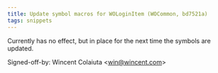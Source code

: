 ```yaml
---
title: Update symbol macros for WOLoginItem (WOCommon, bd7521a)
tags: snippets
---
```


Currently has no effect, but in place for the next time the symbols are updated.

Signed-off-by: Wincent Colaiuta &lt;win@wincent.com&gt;
